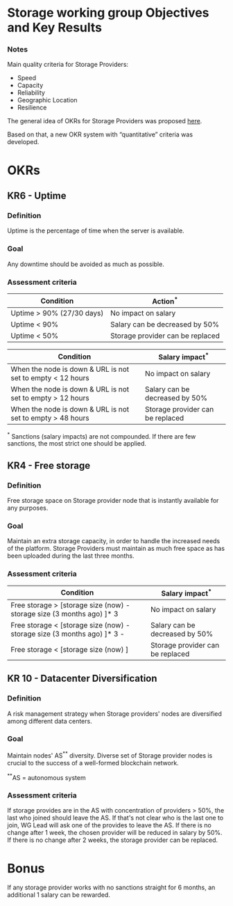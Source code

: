 # Storage working group Objectives and Key Results

### Notes 

Main quality criteria for Storage Providers:
- Speed
- Capacity
- Reliability
- Geographic Location
- Resilience

The general idea of OKRs for Storage Providers was proposed [here](https://github.com/Joystream/community-repo/blob/master/governance/Storage_WG_OKR.md).

Based on that, a new OKR system with “quantitative” criteria was developed. 

# OKRs

## KR6 - Uptime

### Definition

Uptime is the percentage of time when the server is available.

### Goal 

Any downtime should be avoided as much as possible.

### Assessment criteria

| Condition          | Action<sup>*</sup>                            |
| ------------------ | --------------------------------------------- |
| Uptime > 90% (27/30 days)  | No impact on salary                     |
| Uptime < 90%               | Salary can be decreased by 50%       |
| Uptime < 50%               | Storage provider can be replaced        |


| Condition                                                   | Salary impact<sup>*</sup>              |
| ----------------------------------------------------------- | -------------------------------------- |
| When the node is down & URL is not set to empty < 12 hours  | No impact on salary                    |
| When the node is down & URL is not set to empty > 12 hours  | Salary can be decreased by 50%      |
| When the node is down & URL is not set to empty > 48 hours  | Storage provider can be replaced     |

<sup>*</sup> Sanctions (salary impacts) are not compounded. If there are few sanctions, the most strict one should be applied.

## KR4 - Free storage

### Definition

Free storage space on Storage provider node that is instantly available for any purposes.

### Goal 

Maintain an extra storage capacity, in order to handle the increased needs of the platform.
Storage Providers must maintain as much free space as has been uploaded during the last three months.

### Assessment criteria

| Condition                                                                        | Salary impact<sup>*</sup>              |
| ------------------------------------------------------------------------------- | -------------------------------------- |
| Free storage > [storage size (now) - storage size (3 months ago) ]* 3           | No impact on salary                    |
| Free storage < [storage size (now) - storage size (3 months ago) ]* 3 -         | Salary can be decreased by 50%      |
| Free storage < [storage size (now) ]   |  Storage provider can be replaced     |                                        |
 

## KR 10 - Datacenter Diversification 

### Definition

A risk management strategy when Storage providers' nodes are diversified among different data centers.

### Goal 

Maintain nodes' AS<sup>**</sup> diversity. Diverse set of Storage provider nodes is crucial to the success of a well-formed blockchain network.

<sup>**</sup>AS = autonomous system

### Assessment criteria

If storage provides are in the AS with concentration of providers > 50%, the last who joined should leave the AS. 
If that's not clear who is the last one to join, WG Lead will ask one of the provides to leave the AS. 
If there is no change after 1 week, the chosen provider will be reduced in salary by 50%. 
If there is no change after 2 weeks, the storage provider can be replaced.  


# Bonus

If any storage provider works with no sanctions straight for 6 months, an additional 1 salary can be rewarded.

